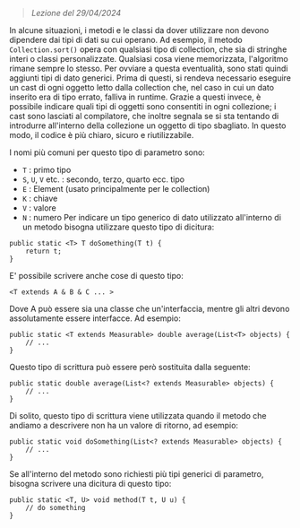  > *Lezione del 29/04/2024*

In alcune situazioni, i metodi e le classi da dover utilizzare non devono dipendere dai tipi di dati su cui operano. Ad esempio, il metodo `Collection.sort()` opera con qualsiasi tipo di collection, che sia di stringhe interi o classi personalizzate. Qualsiasi cosa viene memorizzata, l'algoritmo rimane sempre lo stesso.
Per ovviare a questa eventualità, sono stati quindi aggiunti tipi di dato generici.
Prima di questi, si rendeva necessario eseguire un cast di ogni oggetto letto dalla collection che, nel caso in cui un dato inserito era di tipo errato, falliva in runtime. 
Grazie a questi invece, è possibile indicare quali tipi di oggetti sono consentiti in ogni collezione; i cast sono lasciati al compilatore, che inoltre segnala se si sta tentando di introdurre all'interno della collezione un oggetto di tipo sbagliato. In questo modo, il codice è più chiaro, sicuro e riutilizzabile.

I nomi più comuni per questo tipo di parametro sono:
- `T` : primo tipo
- `S`, `U`, `V` etc. : secondo, terzo, quarto ecc. tipo
- `E` : Element (usato principalmente per le collection)
- `K` : chiave
- `V` : valore
- `N` : numero
Per indicare un tipo generico di dato utilizzato all'interno di un metodo bisogna utilizzare questo tipo di dicitura:
```
public static <T> T doSomething(T t) {
    return t;
}
```
E' possibile scrivere anche cose di questo tipo:
```
<T extends A & B & C ... >
```
Dove A può essere sia una classe che un'interfaccia, mentre gli altri devono assolutamente essere interfacce.
Ad esempio:
```
public static <T extends Measurable> double average(List<T> objects) {
    // ...
}
```
Questo tipo di scrittura può essere però sostituita dalla seguente:
```
public static double average(List<? extends Measurable> objects) {
    // ...
}
```
Di solito, questo tipo di scrittura viene utilizzata quando il metodo che andiamo a descrivere non ha un valore di ritorno, ad esempio:
```
public static void doSomething(List<? extends Measurable> objects) {
    // ...
}
```
Se all'interno del metodo sono richiesti più tipi generici di parametro, bisogna scrivere una dicitura di questo tipo:
```
public static <T, U> void method(T t, U u) { 
	// do something 
}
```